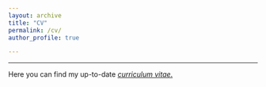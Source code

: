 ```yaml
---
layout: archive
title: "CV"
permalink: /cv/
author_profile: true

---
```

---
Here you can find my up-to-date [*curriculum vitae*.](/files/CV.pdf)

